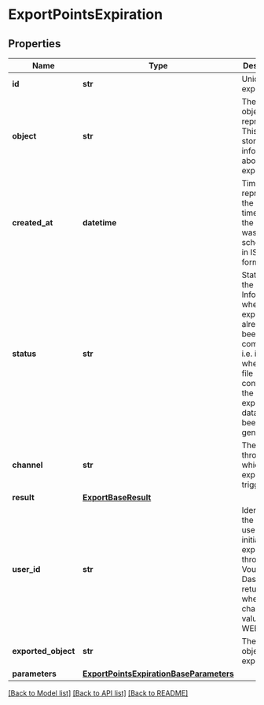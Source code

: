 # ExportPointsExpiration


## Properties
Name | Type | Description | Notes
------------ | ------------- | ------------- | -------------
**id** | **str** | Unique export ID. | 
**object** | **str** | The type of object being represented. This object stores information about the export. | [default to 'export']
**created_at** | **datetime** | Timestamp representing the date and time when the export was scheduled in ISO 8601 format. | 
**status** | **str** | Status of the export. Informs you whether the export has already been completed, i.e. indicates whether the file containing the exported data has been generated. | 
**channel** | **str** | The channel through which the export was triggered. | [optional] 
**result** | [**ExportBaseResult**](ExportBaseResult.md) |  | [optional] 
**user_id** | **str** | Identifies the specific user who initiated the export through the Voucherify Dashboard; returned when the channel value is WEBSITE. | [optional] 
**exported_object** | **str** | The type of object to be exported. | [default to 'points_expiration']
**parameters** | [**ExportPointsExpirationBaseParameters**](ExportPointsExpirationBaseParameters.md) |  | [optional] 

[[Back to Model list]](../README.md#documentation-for-models) [[Back to API list]](../README.md#documentation-for-api-endpoints) [[Back to README]](../README.md)


